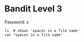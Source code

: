 # Bandit Level 3

Password: x

```
ls  # shows 'spaces in a file name'
cat "spaces in a file name"
```